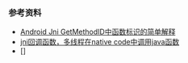 ### 参考资料
- [Android Jni GetMethodID中函数标识的简单解释](https://blog.csdn.net/u010126792/article/details/82348438)
- [jni回调函数，多线程在native code中调用java函数](http://blog.sina.com.cn/s/blog_439abfdd0101iql1.html)
- []
